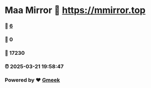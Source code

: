 # Maa Mirror :link: https://mmirror.top 
### :page_facing_up: [6](https://mmirror.top/tag.html) 
### :speech_balloon: 0 
### :hibiscus: 17230 
### :alarm_clock: 2025-03-21 19:58:47 
### Powered by :heart: [Gmeek](https://github.com/Meekdai/Gmeek)
